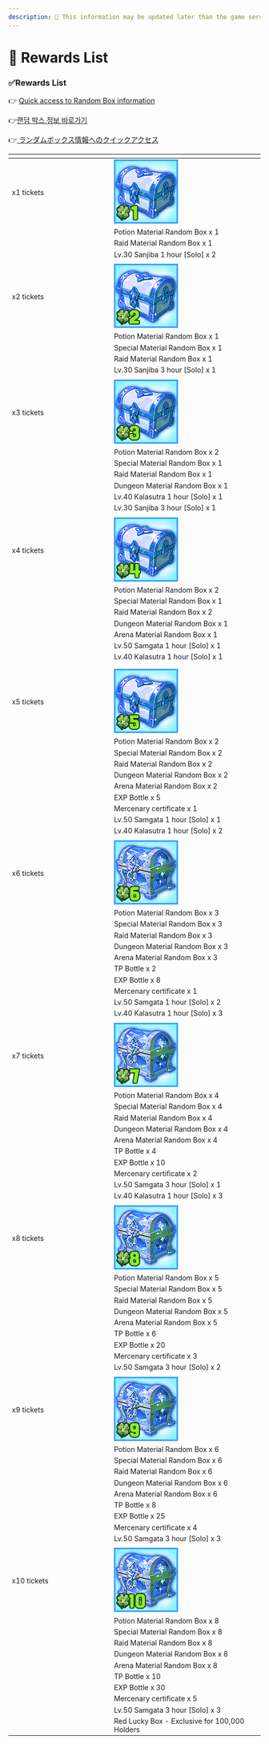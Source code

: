 ```yaml
---
description: 🛑 This information may be updated later than the game server data.
---
```


# 📁 Rewards List

### ✅Rewards List

👉 [Quick access to Random Box information](../../item-info/random-box-info.md)

👉[랜덤 박스 정보 바로가기](../../item-info/random-box-info.md)

👉[ ランダムボックス情報へのクイックアクセス](../../item-info/random-box-info.md)

<table data-header-hidden><thead><tr><th width="190"></th><th></th></tr></thead><tbody><tr><td>x1 tickets</td><td><img src="../../.gitbook/assets/XTOdrop001.png" alt=""></td></tr><tr><td> </td><td>Potion Material Random Box x 1</td></tr><tr><td> </td><td>Raid Material Random Box x 1</td></tr><tr><td> </td><td>Lv.30 Sanjiba 1 hour [Solo] x 2</td></tr><tr><td> </td><td> </td></tr><tr><td>x2 tickets</td><td><img src="../../.gitbook/assets/XTOdrop002.png" alt="" data-size="original"></td></tr><tr><td> </td><td>Potion Material Random Box x 1</td></tr><tr><td> </td><td>Special Material Random Box x 1</td></tr><tr><td> </td><td>Raid Material Random Box x 1</td></tr><tr><td> </td><td>Lv.30 Sanjiba 3 hour [Solo] x 1</td></tr><tr><td> </td><td> </td></tr><tr><td>x3 tickets</td><td><img src="../../.gitbook/assets/XTOdrop003.png" alt="" data-size="original"></td></tr><tr><td> </td><td>Potion Material Random Box x 2</td></tr><tr><td> </td><td>Special Material Random Box x 1</td></tr><tr><td> </td><td>Raid Material Random Box x 1</td></tr><tr><td> </td><td>Dungeon Material Random Box x 1</td></tr><tr><td> </td><td>Lv.40 Kalasutra 1 hour [Solo] x 1</td></tr><tr><td> </td><td>Lv.30 Sanjiba 3 hour [Solo] x 1</td></tr><tr><td> </td><td> </td></tr><tr><td>x4 tickets</td><td><img src="../../.gitbook/assets/XTOdrop004.png" alt="" data-size="original"></td></tr><tr><td> </td><td>Potion Material Random Box x 2</td></tr><tr><td> </td><td>Special Material Random Box x 1</td></tr><tr><td> </td><td>Raid Material Random Box x 2</td></tr><tr><td> </td><td>Dungeon Material Random Box x 1</td></tr><tr><td> </td><td>Arena Material Random Box x 1</td></tr><tr><td> </td><td>Lv.50 Samgata 1 hour [Solo] x 1</td></tr><tr><td> </td><td>Lv.40 Kalasutra 1 hour [Solo] x 1</td></tr><tr><td> </td><td> </td></tr><tr><td> </td><td> </td></tr><tr><td>x5 tickets</td><td><img src="../../.gitbook/assets/XTOdrop005.png" alt="" data-size="original"></td></tr><tr><td> </td><td>Potion Material Random Box x 2</td></tr><tr><td> </td><td>Special Material Random Box x 2</td></tr><tr><td> </td><td>Raid Material Random Box x 2</td></tr><tr><td> </td><td>Dungeon Material Random Box x 2</td></tr><tr><td> </td><td>Arena Material Random Box x 2</td></tr><tr><td> </td><td>EXP Bottle x 5</td></tr><tr><td> </td><td>Mercenary certificate x 1</td></tr><tr><td> </td><td>Lv.50 Samgata 1 hour [Solo] x 1</td></tr><tr><td> </td><td>Lv.40 Kalasutra 1 hour [Solo] x 2</td></tr><tr><td> </td><td> </td></tr><tr><td>x6 tickets</td><td><img src="../../.gitbook/assets/XTOdrop006.png" alt="" data-size="original"></td></tr><tr><td> </td><td>Potion Material Random Box x 3</td></tr><tr><td> </td><td>Special Material Random Box x 3</td></tr><tr><td> </td><td>Raid Material Random Box x 3</td></tr><tr><td> </td><td>Dungeon Material Random Box x 3</td></tr><tr><td> </td><td>Arena Material Random Box x 3</td></tr><tr><td> </td><td>TP Bottle x 2</td></tr><tr><td> </td><td>EXP Bottle x 8</td></tr><tr><td> </td><td>Mercenary certificate x 1</td></tr><tr><td> </td><td>Lv.50 Samgata 1 hour [Solo] x 2</td></tr><tr><td> </td><td>Lv.40 Kalasutra 1 hour [Solo] x 3</td></tr><tr><td> </td><td> </td></tr><tr><td>x7 tickets</td><td><img src="../../.gitbook/assets/XTOdrop007.png" alt="" data-size="original"></td></tr><tr><td> </td><td>Potion Material Random Box x 4</td></tr><tr><td> </td><td>Special Material Random Box x 4</td></tr><tr><td> </td><td>Raid Material Random Box x 4</td></tr><tr><td> </td><td>Dungeon Material Random Box x 4</td></tr><tr><td> </td><td>Arena Material Random Box x 4</td></tr><tr><td> </td><td>TP Bottle x 4</td></tr><tr><td> </td><td>EXP Bottle x 10</td></tr><tr><td> </td><td>Mercenary certificate x 2</td></tr><tr><td> </td><td>Lv.50 Samgata 3 hour [Solo] x 1</td></tr><tr><td> </td><td>Lv.40 Kalasutra 1 hour [Solo] x 3</td></tr><tr><td> </td><td> </td></tr><tr><td>x8 tickets</td><td><img src="../../.gitbook/assets/XTOdrop008.png" alt="" data-size="original"></td></tr><tr><td> </td><td>Potion Material Random Box x 5</td></tr><tr><td> </td><td>Special Material Random Box x 5</td></tr><tr><td> </td><td>Raid Material Random Box x 5</td></tr><tr><td> </td><td>Dungeon Material Random Box x 5</td></tr><tr><td> </td><td>Arena Material Random Box x 5</td></tr><tr><td> </td><td>TP Bottle x 6</td></tr><tr><td> </td><td>EXP Bottle x 20</td></tr><tr><td> </td><td>Mercenary certificate x 3</td></tr><tr><td> </td><td>Lv.50 Samgata 3 hour [Solo] x 2</td></tr><tr><td> </td><td> </td></tr><tr><td>x9 tickets</td><td><img src="../../.gitbook/assets/XTOdrop009.png" alt="" data-size="original"></td></tr><tr><td> </td><td>Potion Material Random Box x 6</td></tr><tr><td> </td><td>Special Material Random Box x 6</td></tr><tr><td> </td><td>Raid Material Random Box x 6</td></tr><tr><td> </td><td>Dungeon Material Random Box x 6</td></tr><tr><td> </td><td>Arena Material Random Box x 6</td></tr><tr><td> </td><td>TP Bottle x 8</td></tr><tr><td> </td><td>EXP Bottle x 25</td></tr><tr><td> </td><td>Mercenary certificate x 4</td></tr><tr><td> </td><td>Lv.50 Samgata 3 hour [Solo] x 3</td></tr><tr><td> </td><td> </td></tr><tr><td>x10 tickets</td><td><img src="../../.gitbook/assets/XTOdrop010.png" alt="" data-size="original"></td></tr><tr><td> </td><td>Potion Material Random Box x 8</td></tr><tr><td> </td><td>Special Material Random Box x 8</td></tr><tr><td> </td><td>Raid Material Random Box x 8</td></tr><tr><td> </td><td>Dungeon Material Random Box x 8</td></tr><tr><td> </td><td>Arena Material Random Box x 8</td></tr><tr><td> </td><td>TP Bottle x 10</td></tr><tr><td> </td><td>EXP Bottle x 30</td></tr><tr><td> </td><td>Mercenary certificate x 5</td></tr><tr><td> </td><td>Lv.50 Samgata 3 hour [Solo] x 3</td></tr><tr><td> </td><td>Red Lucky Box - Exclusive for 100,000 Holders</td></tr></tbody></table>

